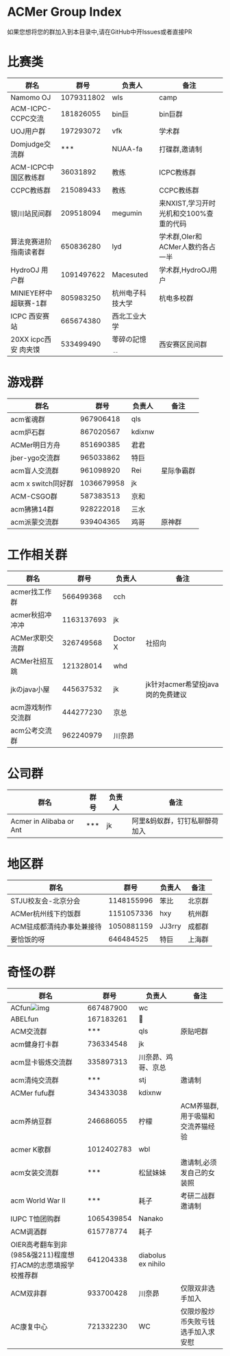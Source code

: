 # **ACMer Group Index**

如果您想将您的群加入到本目录中,请在GitHub中开Issues或者直接PR  

# 比赛类

| 群名              | 群号       | 负责人 | 备注    |
| ----------------- | ---------- | ------ | ------- |
| Namomo OJ         | 1079311802 | wls    | camp    |
| ACM-ICPC-CCPC交流 | 181826055  | bin巨  | bin巨群 |
| UOJ用户群 | 197293072  | vfk  | 学术群 |
| Domjudge交流群 | ***  | NUAA-fa  | 打碟群,邀请制 |
| ACM-ICPC中国区教练群 | 36031892  | 教练  | ICPC教练群 |
| CCPC教练群 | 215089433  | 教练  | CCPC教练群 |
| 银川站民间群 | 209518094  | megumin  | 来NXIST,学习开时光机和交100%查重的代码 |
| 算法竞赛进阶指南读者群 | 650836280  | lyd | 学术群,OIer和ACMer人数约各占一半 |
| HydroOJ 用户群 | 1091497622 | Macesuted | 学术群,HydroOJ用户 |
| MINIEYE杯中超联赛-1群 | 805983250 | 杭州电子科技大学 | 杭电多校群 |
| ICPC 西安赛站 | 665674380 | 西北工业大学 |  |
| 20XX icpc西安 肉夹馍 | 533499490 | 蕶碎の記憶﹎ | 西安赛区民间群 |


# 游戏群

| 群名               | 群号       | 负责人 | 备注       |
| ------------------ | ---------- | ------ | ---------- |
| acm雀魂群          | 967906418  | qls    |            |
| acm炉石群          | 867020567  | kdixnw |            |
| ACMer明日方舟      | 851690385  | 君君   |            |
| jber-ygo交流群     | 965033862  | 特巨   |            |
| acm盲人交流群      | 961098920  | Rei    | 星际争霸群 |
| acm x switch同好群 | 1036679958 | jk     |            |
| ACM-CSGO群 | 587383513 | 京和     |            |
| acm狒狒14群 | 928222018 | 三水 | |
| acm派蒙交流群 | 939404365 | 鸡哥 | 原神群 |

# 工作相关群

| 群名              | 群号       | 负责人   | 备注                              |
| ----------------- | ---------- | -------- | --------------------------------- |
| acmer找工作群     | 566499368  | cch      |                                   |
| acmer秋招冲冲冲   | 1163137693 | jk       |                                   |
| ACMer求职交流群   | 326749568  | Doctor X | 社招向                            |
| ACMer社招互跳     | 121328014  | whd      |                                   |
| jkのjava小屋      | 445637532  | jk       | jk针对acmer希望投java岗的免费建议 |
| acm游戏制作交流群 | 444277230  | 京总     |                                   |
| acm公考交流群     | 962240979  | 川奈昴 |                                   |


# 公司群
| 群名               | 群号       | 负责人 | 备注       |
| ------------------ | ---------- | ------ | ---------- |
| Acmer in Alibaba or Ant    | ***  | jk    |  阿里&蚂蚁群，钉钉私聊醉荷加入  |


# 地区群

| 群名                      | 群号       | 负责人 | 备注   |
| ------------------------- | ---------- | ------ | ------ |
| STJU校友会-北京分会       | 1148155996 | 笨比   | 北京群 |
| ACMer杭州线下约饭群       | 1151057336 | hxy    | 杭州群 |
| ACM驻成都清纯办事处兼接待 | 1050881159 | JJ3rry | 成都群 |
| 要恰饭的呀                | 646484525  | 特巨   | 上海群 |


# 奇怪の群

| 群名                                                         | 群号       | 负责人     | 备注     |
| ------------------------------------------------------------ | ---------- | ---------- | -------- |
| ACfun![img](https://cdn.nlark.com/yuque/0/2021/png/148343/1628699544989-e8e8fabb-e27c-49d3-97e0-c9c803973996.png) | 667487900  | wc         |          |
| ABELfun                                                      | 167183261  | 🐏          |          |
| ACM交流群                                                    | ***        | qls        | 原贴吧群 |
| acm健身打卡群                                                | 736334548  | jk         |          |
| acm显卡锻炼交流群                                               | 335897313 | 川奈昴、鸡哥、京总 |  |
| acm清纯交流群                                                | ***        | stj        | 邀请制   |
| ACMer fufu群                                                 | 343433038  | kdixnw     |          |
| acm养纳豆群                                                  | 246686055  | 柠檬       | ACM养猫群,用于吸猫和交流养猫经验 |
| acmer K歌群                                                  | 1012402783 | wbl        |          |
| acm女装交流群                                                | ***        | 松鼠妹妹        | 邀请制,必须发自己的女装照 |
| acm World War II | *** | 耗子 | 考研二战群 邀请制 |
| IUPC T恤团购群 | 1065439854 | Nanako |  |
| ACM调酒群 | 615778774 | 耗子 |  |
| OIER高考翻车到非(985&强211)程度想打ACM的志愿填报学校推荐群 | 641204338 | diabolus ex nihilo |  |
| ACM双非群 | 933700428 | 川奈昴 | 仅限双非选手加入 |
| AC康复中心 | 721332230 | WC | 仅限炒股炒币失败亏钱选手加入求安慰 |

